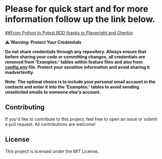 
# Please for quick start and for more information follow up the link below.

   [##From Python to Pytest BDD thanks to Playwright and Gherkin](https://pbalogmi.github.io/playwright_test_email/docs/build/html/index.html)


   ⚠️ **Warning: Protect Your Credentials**

   **Do not share credentials through any repository. Always ensure that before sharing your code or committing changes, 
   all credentials are removed from 'Examples:' tables within feature files and also from [config.env](/config.env) file.
   Protect your sensitive information and avoid sharing it inadvertently.**
 
   **Note: The optimal choice is to include your personal email account in the contacts and enter it into the 'Examples:' 
   tables to avoid sending unsolicited emails to someone else's account.**



## Contributing
If you'd like to contribute to this project, feel free to open an issue or submit a pull request. 
All contributions are welcome!

## License
This project is licensed under the MIT License.
